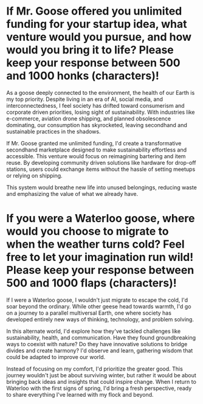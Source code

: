 # If Mr. Goose offered you unlimited funding for your startup idea, what venture would you pursue, and how would you bring it to life? Please keep your response between 500 and 1000 honks (characters)!

As a goose deeply connected to the environment, the health of our Earth is my top priority. Despite living in an era of AI, social media, and interconnectedness, I feel society has drifted toward consumerism and corporate driven priorities, losing sight of sustainability. With industries like e-commerce, aviation drone shipping, and planned obsolescence dominating, our consumption has skyrocketed, leaving secondhand and sustainable practices in the shadows.

If Mr. Goose granted me unlimited funding, I'd create a transformative secondhand marketplace designed to make sustainability effortless and accessible. This venture would focus on reimagining bartering and item reuse. By developing community driven solutions like hardware for drop-off stations, users could exchange items without the hassle of setting meetups or relying on shipping.

This system would breathe new life into unused belongings, reducing waste and emphasizing the value of what we already have.

# If you were a Waterloo goose, where would you choose to migrate to when the weather turns cold? Feel free to let your imagination run wild! Please keep your response between 500 and 1000 flaps (characters)!
   
If I were a Waterloo goose, I wouldn't just migrate to escape the cold, I'd soar beyond the ordinary. While other geese head towards warmth, I'd go on a journey to a parallel multiversal Earth, one where society has developed entirely new ways of thinking, technology, and problem solving.

In this alternate world, I'd explore how they've tackled challenges like sustainability, health, and communication. Have they found groundbreaking ways to coexist with nature? Do they have innovative solutions to bridge divides and create harmony? I'd observe and learn, gathering wisdom that could be adapted to improve our world.

Instead of focusing on my comfort, I'd prioritize the greater good. This journey wouldn't just be about surviving winter, but rather it would be about bringing back ideas and insights that could inspire change. When I return to Waterloo with the first signs of spring, I'd bring a fresh perspective, ready to share everything I've learned with my flock and beyond.


